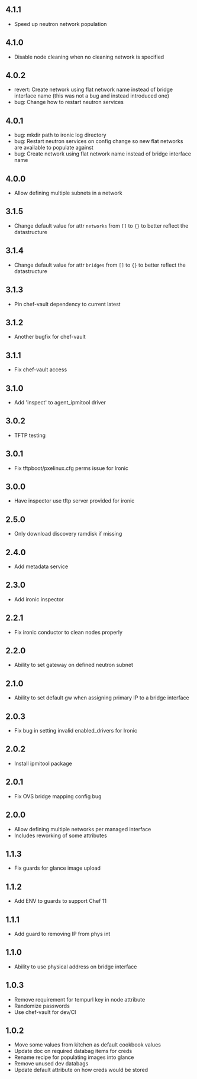 4.1.1
-----
* Speed up neutron network population

4.1.0
-----
* Disable node cleaning when no cleaning network is specified

4.0.2
-----
* revert: Create network using flat network name instead of bridge interface name (this was not a bug and instead introduced one)
* bug: Change how to restart neutron services

4.0.1
-----
* bug: mkdir path to ironic log directory
* bug: Restart neutron services on config change so new flat networks are available to populate against
* bug: Create network using flat network name instead of bridge interface name

4.0.0
-----
* Allow defining multiple subnets in a network

3.1.5
-----
* Change default value for attr `networks` from `[]` to `{}` to better reflect the datastructure

3.1.4
-----
* Change default value for attr `bridges` from `[]` to `{}` to better reflect the datastructure

3.1.3
-----
* Pin chef-vault dependency to current latest

3.1.2
-----
* Another bugfix for chef-vault

3.1.1
-----
* Fix chef-vault access

3.1.0
-----
* Add 'inspect' to agent_ipmitool driver

3.0.2
-----
* TFTP testing

3.0.1
-----
* Fix tftpboot/pxelinux.cfg perms issue for Ironic

3.0.0
-----
* Have inspector use tftp server provided for ironic

2.5.0
-----
* Only download discovery ramdisk if missing

2.4.0
-----
* Add metadata service

2.3.0
-----
* Add ironic inspector

2.2.1
-----
* Fix ironic conductor to clean nodes properly

2.2.0
-----
* Ability to set gateway on defined neutron subnet

2.1.0
-----
* Ability to set default gw when assigning primary IP to a bridge interface

2.0.3
-----
* Fix bug in setting invalid enabled_drivers for Ironic

2.0.2
-----
* Install ipmitool package

2.0.1
-----
* Fix OVS bridge mapping config bug

2.0.0
-----
* Allow defining multiple networks per managed interface
 * Includes reworking of some attributes

1.1.3
-----
* Fix guards for glance image upload

1.1.2
-----
* Add ENV to guards to support Chef 11

1.1.1
-----
* Add guard to removing IP from phys int

1.1.0
-----
* Ability to use physical address on bridge interface

1.0.3
-----
* Remove requirement for tempurl key in node attribute
* Randomize passwords
* Use chef-vault for dev/CI

1.0.2
-----
* Move some values from kitchen as default cookbook values
* Update doc on required databag items for creds
* Rename recipe for populating images into glance
* Remove unused dev databags
* Update default attribute on how creds would be stored
